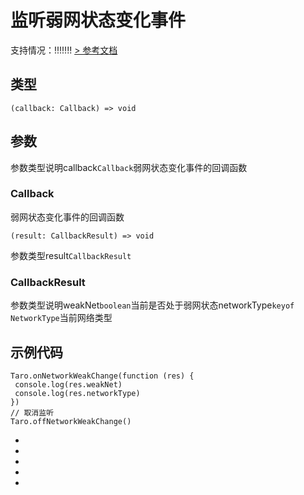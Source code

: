 # 监听弱网状态变化事件
支持情况：!!!!!!!
[> 参考文档
](https://developers.weixin.qq.com/miniprogram/dev/api/device/network/wx.onNetworkWeakChange.html)
## 类型[​](onNetworkWeakChange.html#类型)
```tsx
(callback: Callback) => void
```

## 参数[​](onNetworkWeakChange.html#参数)
参数类型说明callback`Callback`弱网状态变化事件的回调函数
### Callback[​](onNetworkWeakChange.html#callback)
弱网状态变化事件的回调函数
```tsx
(result: CallbackResult) => void
```
参数类型result`CallbackResult`
### CallbackResult[​](onNetworkWeakChange.html#callbackresult)
参数类型说明weakNet`boolean`当前是否处于弱网状态networkType`keyof NetworkType`当前网络类型
## 示例代码[​](onNetworkWeakChange.html#示例代码)
```tsx
Taro.onNetworkWeakChange(function (res) {
 console.log(res.weakNet)
 console.log(res.networkType)
})
// 取消监听
Taro.offNetworkWeakChange()
```

- 
- 

- 
- 

-
